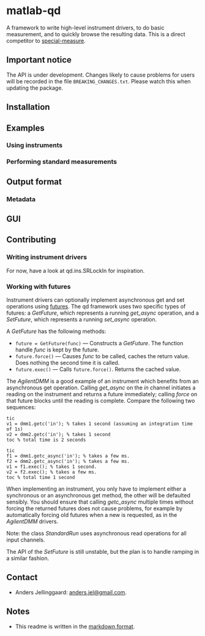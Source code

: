 # matlab-qd

A framework to write high-level instrument drivers, to do basic measurement,
and to quickly browse the resulting data. This is a direct competitor to
[special-measure](https://code.google.com/p/special-measure/).

## Important notice

The API is under development. Changes likely to cause problems for users will
be recorded in the file `BREAKING_CHANGES.txt`. Please watch this when
updating the package.

## Installation

## Examples

### Using instruments

### Performing standard measurements

## Output format

### Metadata

## GUI

## Contributing

### Writing instrument drivers

For now, have a look at qd.ins.SRLockIn for inspiration.

### Working with futures

Instrument drivers can optionally implement asynchronous get and set
operations using [futures](http://en.wikipedia.org/wiki/Futures_and_promises).
The qd framework uses two specific types of futures: a _GetFuture_, which
represents a running _get_async_ operation, and a _SetFuture_, which
represents a running _set_async_ operation.

A _GetFuture_ has the following methods:
* `future = GetFuture(func)` &mdash; Constructs a _GetFuture_. The function
  handle _func_ is kept by the future.
* `future.force()` &mdash; Causes _func_ to be called, caches the return
  value. Does nothing the second time it is called.
* `future.exec()` &mdash; Calls `future.force()`. Returns the cached value.

The _AgilentDMM_ is a good example of an instrument which benefits from an
asynchronous get operation. Calling _get_async_ on the _in_ channel initiates
a reading on the instrument and returns a future immediately; calling _force_
on that future blocks until the reading is complete. Compare the following two sequences:

    tic
    v1 = dmm1.getc('in'); % takes 1 second (assuming an integration time of 1s)
    v2 = dmm2.getc('in'); % takes 1 second
    toc % total time is 2 seconds

    tic
    f1 = dmm1.getc_async('in'); % takes a few ms.
    f2 = dmm2.getc_async('in'); % takes a few ms.
    v1 = f1.exec(); % takes 1 second.
    v2 = f2.exec(); % takes a few ms.
    toc % total time 1 second

When implementing an instrument, you only have to implement either a
synchronous or an asynchronous get method, the other will be defaulted
sensibly. You should ensure that calling _getc_async_ multiple times without
forcing the returned futures does not cause problems, for example by
automatically forcing old futures when a new is requested, as in the
_AgilentDMM_ drivers.

Note: the class _StandardRun_ uses asynchronous read operations for all
input channels.

The API of the _SetFuture_ is still unstable, but the plan is to handle
ramping in a similar fashion.

## Contact
* Anders Jellinggaard: <anders.jel@gmail.com>.

## Notes
* This readme is written in the [markdown
  format](http://daringfireball.net/projects/markdown/syntax).
